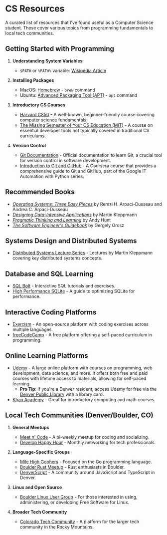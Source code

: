 # CS Resources

A curated list of resources that I've found useful as a Computer Science student. These cover various topics from programming fundamentals to local tech communities.

## Getting Started with Programming

1. **Understanding System Variables**
   - `$PATH` or `%PATH%` variable: [Wikipedia Article](<https://en.wikipedia.org/wiki/PATH_(variable)>)
2. **Installing Packages**

   - MacOS: [Homebrew](https://docs.brew.sh/Manpage) - `brew` command
   - Ubuntu: [Advanced Packaging Tool (APT)](https://ubuntu.com/server/docs/package-management) - `apt` command

3. **Introductory CS Courses**

   - [Harvard CS50](https://www.edx.org/cs50) - A well-known, beginner-friendly course covering computer science fundamentals.
   - [The Missing Semester of Your CS Education (MIT)](https://missing.csail.mit.edu) - A course on essential developer tools not typically covered in traditional CS curriculums.

4. **Version Control**
   - [Git Documentation](https://git-scm.com/docs) - Official documentation to learn Git, a crucial tool for version control in software development.
   - [Introduction to Git and GitHub](https://www.coursera.org/learn/introduction-git-github) - A Coursera course that provides a comprehensive guide to Git and GitHub, part of the Google IT Automation with Python series.

## Recommended Books

- [_Operating Systems: Three Easy Pieces_](https://pages.cs.wisc.edu/~remzi/OSTEP/) by Remzi H. Arpaci-Dusseau and Andrea C. Arpaci-Dusseau
- [_Designing Data-Intensive Applications_](https://www.oreilly.com/library/view/designing-data-intensive-applications/9781491903063/) by Martin Kleppmann
- [_Pragmatic Thinking and Learning_](https://pragprog.com/titles/ahptl/pragmatic-thinking-and-learning/) by Andy Hunt
- [_The Software Engineer's Guidebook_](https://www.engguidebook.com/) by Gergely Orosz

## Systems Design and Distributed Systems

- [Distributed Systems Lecture Series](https://www.youtube.com/watch?v=UEAMfLPZZhE&list=PLeKd45zvjcDFUEv_ohr_HdUFe97RItdiB) - Lectures by Martin Kleppmann covering key distributed systems concepts.

## Database and SQL Learning

- [SQL Bolt](https://sqlbolt.com/) - Interactive SQL tutorials and exercises.
- [High Performance SQLite](https://highperformancesqlite.com/) - A guide to optimizing SQLite for performance.

## Interactive Coding Platforms

- [Exercism](https://exercism.org/) - An open-source platform with coding exercises across multiple languages.
- [freeCodeCamp](https://www.freecodecamp.org/) - A free platform offering a self-paced curriculum in programming.

## Online Learning Platforms

- [Udemy](https://www.udemy.com/) - A large online platform with courses on programming, web development, data science, and more. It offers both free and paid courses with lifetime access to materials, allowing for self-paced learning.
  - **Pro Tip**: If you're a Denver resident, access Udemy for free via the [Denver Public Library](https://www.denverlibrary.org/udemy) with a library card.
- [Khan Academy](https://www.khanacademy.org/) - Great for introductory computing and math courses.

## Local Tech Communities (Denver/Boulder, CO)

1. **General Meetups**

   - [Meet n' Code](https://www.meetup.com/Meet-n-Code/) - A bi-weekly meetup for coding and socializing.
   - [Develop Happy Hour](https://www.meetup.com/develop-happy-hour/) - Monthly networking for tech professionals.

2. **Language-Specific Groups**

   - [Mile High Gophers](https://www.meetup.com/denver-go-language-user-group/) - Focused on the Go programming language.
   - [Boulder Rust Meetup](https://www.meetup.com/boulder-rust-meetup/) - Rust enthusiasts in Boulder.
   - [DenverScript](https://denverscript.com/) - A community around JavaScript and TypeScript in Denver.

3. **Linux and Open Source**

   - [Boulder Linux User Group](https://www.lug.boulder.co.us/) - For those interested in using, administering, or developing Free Software for Linux.

4. **Broader Tech Community**
   - [Colorado Tech Community](https://coloradotech.community/) - A platform for the larger tech community in the Rocky Mountains.
